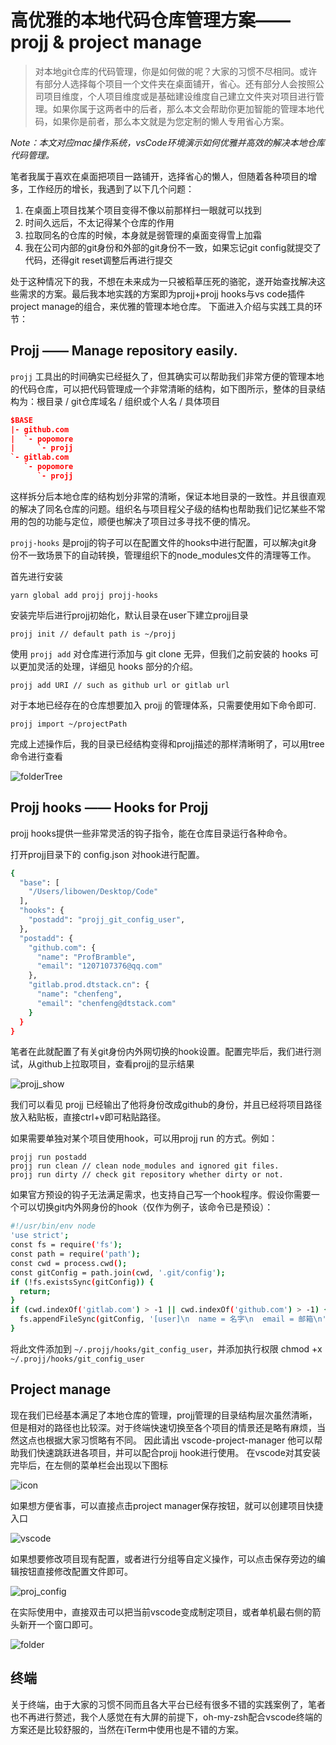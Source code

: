 # 高优雅的本地代码仓库管理方案——projj & project manage
> 对本地git仓库的代码管理，你是如何做的呢？大家的习惯不尽相同。或许有部分人选择每个项目一个文件夹在桌面铺开，省心。还有部分人会按照公司项目维度，个人项目维度或是基础建设维度自己建立文件夹对项目进行管理。如果你属于这两者中的后者，那么本文会帮助你更加智能的管理本地代码，如果你是前者，那么本文就是为您定制的懒人专用省心方案。

*Note：本文对应mac操作系统，vsCode环境演示如何优雅并高效的解决本地仓库代码管理。*

笔者我属于喜欢在桌面把项目一路铺开，选择省心的懒人，但随着各种项目的增多，工作经历的增长，我遇到了以下几个问题：
1. 在桌面上项目找某个项目变得不像以前那样扫一眼就可以找到
2. 时间久远后，不太记得某个仓库的作用
3. 拉取同名的仓库的时候，本身就是弱管理的桌面变得雪上加霜
4. 我在公司内部的git身份和外部的git身份不一致，如果忘记git config就提交了代码，还得git reset调整后再进行提交

处于这种情况下的我，不想在未来成为一只被稻草压死的骆驼，遂开始查找解决这些需求的方案。最后我本地实践的方案即为projj+projj hooks与vs code插件project manage的组合，来优雅的管理本地仓库。
下面进入介绍与实践工具的环节：

## Projj —— Manage repository easily.

`projj` 工具出的时间确实已经挺久了，但其确实可以帮助我们非常方便的管理本地的代码仓库，可以把代码管理成一个非常清晰的结构，如下图所示，整体的目录结构为：根目录 / git仓库域名 / 组织或个人名 / 具体项目


```json
$BASE
|- github.com
|  `- popomore
|     `- projj
`- gitlab.com
   `- popomore
      `- projj
```

这样拆分后本地仓库的结构划分非常的清晰，保证本地目录的一致性。并且很直观的解决了同名仓库的问题。组织名与项目程父子级的结构也帮助我们记忆某些不常用的包的功能与定位，顺便也解决了项目过多寻找不便的情况。

`projj-hooks`  是projj的钩子可以在配置文件的hooks中进行配置，可以解决git身份不一致场景下的自动转换，管理组织下的node_modules文件的清理等工作。

首先进行安装

```
yarn global add projj projj-hooks
```

安装完毕后进行projj初始化，默认目录在user下建立projj目录


```
projj init // default path is ~/projj
```

使用 `projj add` 对仓库进行添加与 git clone 无异，但我们之前安装的 hooks 可以更加灵活的处理，详细见 hooks 部分的介绍。

```
projj add URI // such as github url or gitlab url
```

对于本地已经存在的仓库想要加入 projj 的管理体系，只需要使用如下命令即可.

```
projj import ~/projectPath
```
完成上述操作后，我的目录已经结构变得和projj描述的那样清晰明了，可以用tree命令进行查看

![folderTree](../images/tools/高优雅的本地代码仓库管理方案/folderTree.png)

## Projj hooks —— Hooks for Projj

projj hooks提供一些非常灵活的钩子指令，能在仓库目录运行各种命令。

打开projj目录下的 config.json 对hook进行配置。

```bash
{
  "base": [
    "/Users/libowen/Desktop/Code"
  ],
  "hooks": {
    "postadd": "projj_git_config_user",
  },
  "postadd": {
    "github.com": {
      "name": "ProfBramble",
      "email": "1207107376@qq.com"
    },
    "gitlab.prod.dtstack.cn": {
      "name": "chenfeng",
      "email": "chenfeng@dtstack.com"
    }
  }
}
```

笔者在此就配置了有关git身份内外网切换的hook设置。配置完毕后，我们进行测试，从github上拉取项目，查看projj的显示结果

![projj_show](../images/tools/高优雅的本地代码仓库管理方案/projj_show.png)

我们可以看见 projj 已经输出了他将身份改成github的身份，并且已经将项目路径放入粘贴板，直接ctrl+v即可粘贴路径。

如果需要单独对某个项目使用hook，可以用projj run 的方式。例如：

```
projj run postadd
projj run clean // clean node_modules and ignored git files.
projj run dirty // check git repository whether dirty or not.
```

如果官方预设的钩子无法满足需求，也支持自己写一个hook程序。假设你需要一个可以切换git内外网身份的hook（仅作为例子，该命令已是预设）：


```bash
#!/usr/bin/env node
'use strict';
const fs = require('fs');
const path = require('path');
const cwd = process.cwd();
const gitConfig = path.join(cwd, '.git/config');
if (!fs.existsSync(gitConfig)) {
  return;
}
if (cwd.indexOf('gitlab.com') > -1 || cwd.indexOf('github.com') > -1) {
  fs.appendFileSync(gitConfig, '[user]\n  name = 名字\n  email = 邮箱\n');
}
```
将此文件添加到 `~/.projj/hooks/git_config_user`，并添加执行权限 chmod +x `~/.projj/hooks/git_config_user`

## Project manage

现在我们已经基本满足了本地仓库的管理，projj管理的目录结构层次虽然清晰，但是相对的路径也比较深。对于终端快速切换至各个项目的情景还是略有麻烦，当然这点也根据大家习惯略有不同。
因此请出 vscode-project-manager 他可以帮助我们快速跳跃进各项目，并可以配合projj hook进行使用。
在vscode对其安装完毕后，在左侧的菜单栏会出现以下图标

![icon](../images/tools/高优雅的本地代码仓库管理方案/icon.png)


如果想方便省事，可以直接点击project manager保存按钮，就可以创建项目快捷入口

![vscode](../images/tools/高优雅的本地代码仓库管理方案/vscode.png)

如果想要修改项目现有配置，或者进行分组等自定义操作，可以点击保存旁边的编辑按钮直接修改配置文件即可。

![proj_config](../images/tools/高优雅的本地代码仓库管理方案/proj_config.png)

在实际使用中，直接双击可以把当前vscode变成制定项目，或者单机最右侧的箭头新开一个窗口即可。

![folder](../images/tools/高优雅的本地代码仓库管理方案/folder.png)
## 终端
关于终端，由于大家的习惯不同而且各大平台已经有很多不错的实践案例了，笔者也不再进行赘述，我个人感觉在有大屏的前提下，oh-my-zsh配合vscode终端的方案还是比较舒服的，当然在iTerm中使用也是不错的方案。
